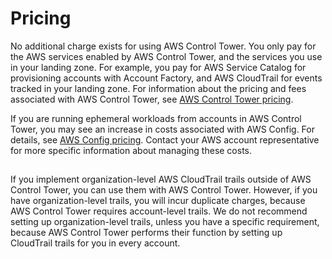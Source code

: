 # Pricing<a name="pricing"></a>

No additional charge exists for using AWS Control Tower\. You only pay for the AWS services enabled by AWS Control Tower, and the services you use in your landing zone\. For example, you pay for AWS Service Catalog for provisioning accounts with Account Factory, and AWS CloudTrail for events tracked in your landing zone\. For information about the pricing and fees associated with AWS Control Tower, see [AWS Control Tower pricing](http://aws.amazon.com/controltower/pricing)\.

If you are running ephemeral workloads from accounts in AWS Control Tower, you may see an increase in costs associated with AWS Config\. For details, see [AWS Config pricing](http://aws.amazon.com/config/pricing)\. Contact your AWS account representative for more specific information about managing these costs\.

## <a name="costs-for-org-trails"></a>

If you implement organization\-level AWS CloudTrail trails outside of AWS Control Tower, you can use them with AWS Control Tower\. However, if you have organization\-level trails, you will incur duplicate charges, because AWS Control Tower requires account\-level trails\. We do not recommend setting up organization\-level trails, unless you have a specific requirement, because AWS Control Tower performs their function by setting up CloudTrail trails for you in every account\. 